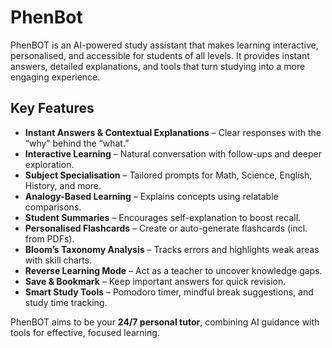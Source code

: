 # PhenBot 

PhenBOT is an AI-powered study assistant that makes learning interactive, personalised, and accessible for students of all levels. It provides instant answers, detailed explanations, and tools that turn studying into a more engaging experience.  

## Key Features  
- **Instant Answers & Contextual Explanations** – Clear responses with the “why” behind the “what.”  
- **Interactive Learning** – Natural conversation with follow-ups and deeper exploration.  
- **Subject Specialisation** – Tailored prompts for Math, Science, English, History, and more.  
- **Analogy-Based Learning** – Explains concepts using relatable comparisons.  
- **Student Summaries** – Encourages self-explanation to boost recall.  
- **Personalised Flashcards** – Create or auto-generate flashcards (incl. from PDFs).  
- **Bloom’s Taxonomy Analysis** – Tracks errors and highlights weak areas with skill charts.  
- **Reverse Learning Mode** – Act as a teacher to uncover knowledge gaps.  
- **Save & Bookmark** – Keep important answers for quick revision.  
- **Smart Study Tools** – Pomodoro timer, mindful break suggestions, and study time tracking.  

PhenBOT aims to be your **24/7 personal tutor**, combining AI guidance with tools for effective, focused learning.  


